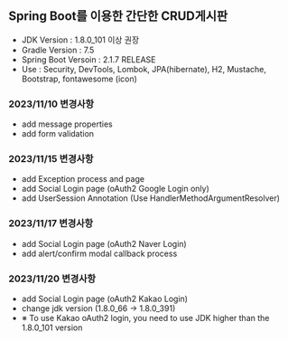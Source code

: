 ## Spring Boot를 이용한 간단한 CRUD게시판

- JDK Version : 1.8.0_101 이상 권장
- Gradle Version : 7.5
- Spring Boot Versoin : 2.1.7 RELEASE
- Use : Security, DevTools, Lombok, JPA(hibernate), H2, Mustache, Bootstrap, fontawesome (icon)

### 2023/11/10 변경사항

- add message properties
- add form validation

### 2023/11/15 변경사항

- add Exception process and page
- add Social Login page (oAuth2 Google Login only)
- add UserSession Annotation (Use HandlerMethodArgumentResolver)

### 2023/11/17 변경사항

- add Social Login page (oAuth2 Naver Login)
- add alert/confirm modal callback process

### 2023/11/20 변경사항

- add Social Login page (oAuth2 Kakao Login)
- change jdk version (1.8.0_66 -> 1.8.0_391)
- ※ To use Kakao oAuth2 login, you need to use JDK higher than the 1.8.0_101 version
